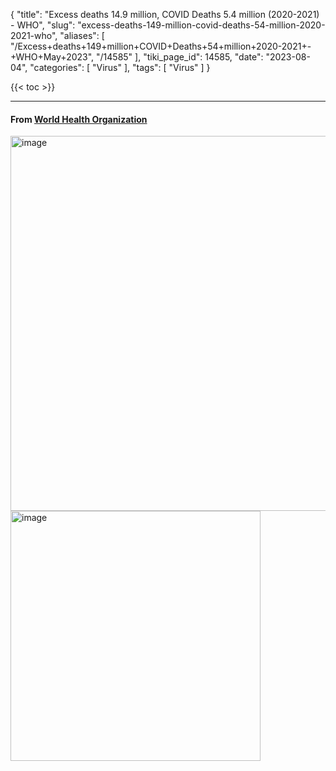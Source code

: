 {
    "title": "Excess deaths 14.9 million, COVID Deaths 5.4 million (2020-2021) - WHO",
    "slug": "excess-deaths-149-million-covid-deaths-54-million-2020-2021-who",
    "aliases": [
        "/Excess+deaths+149+million+COVID+Deaths+54+million+2020-2021+-+WHO+May+2023",
        "/14585"
    ],
    "tiki_page_id": 14585,
    "date": "2023-08-04",
    "categories": [
        "Virus"
    ],
    "tags": [
        "Virus"
    ]
}


{{< toc >}} 

---

#### From [World Health Organization](https://www.who.int/data/stories/global-excess-deaths-associated-with-covid-19-january-2020-december-2021)

<img src="https://d1bk1kqxc0sym.cloudfront.net/attachments/jpeg/who-excess-deaths-chart.jpg" alt="image" width="600">

<img src="https://d1bk1kqxc0sym.cloudfront.net/attachments/jpeg/who-excess-bar-chart.jpg" alt="image" width="400">